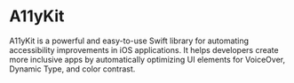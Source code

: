 # A11yKit
A11yKit is a powerful and easy-to-use Swift library for automating accessibility improvements in iOS applications. It helps developers create more inclusive apps by automatically optimizing UI elements for VoiceOver, Dynamic Type, and color contrast.
